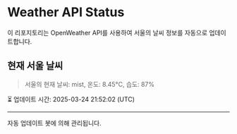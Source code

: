
# Weather API Status

이 리포지토리는 OpenWeather API를 사용하여 서울의 날씨 정보를 자동으로 업데이트합니다.

## 현재 서울 날씨
> 서울의 현재 날씨: mist, 온도: 8.45°C, 습도: 87%

⏳ 업데이트 시간: 2025-03-24 21:52:02 (UTC)

---
자동 업데이트 봇에 의해 관리됩니다.
